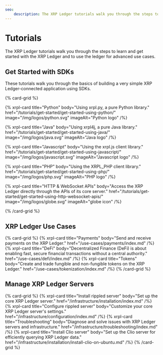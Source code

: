 ```yaml
---
seo:
    description: The XRP Ledger tutorials walk you through the steps to learn and get started with the XRP Ledger and to use the ledger for advanced use cases.
---
```

# Tutorials

The XRP Ledger tutorials walk you through the steps to learn and get started with the XRP Ledger and to use the ledger for advanced use cases.

## Get Started with SDKs

These tutorials walk you through the basics of building a very simple XRP Ledger-connected application using SDKs.

{% card-grid %}

{% xrpl-card title="Python" body="Using xrpl.py, a pure Python library." href="/tutorials/get-started/get-started-using-python/" image="/img/logos/python.svg" imageAlt="Python logo" /%}

{% xrpl-card title="Java" body="Using xrpl4j, a pure Java library." href="/tutorials/get-started/get-started-using-java/" image="/img/logos/java.svg" imageAlt="Java logo" /%}

{% xrpl-card title="Javascript" body="Using the xrpl.js client library." href="/tutorials/get-started/get-started-using-javascript/" image="/img/logos/javascript.svg" imageAlt="Javascript logo" /%}

{% xrpl-card title="PHP" body="Using the XRPL_PHP client library." href="/tutorials/get-started/get-started-using-php/" image="/img/logos/php.svg" imageAlt="PHP logo" /%}

{% xrpl-card title="HTTP & WebSocket APIs" body="Access the XRP Ledger directly through the APIs of its core server." href="/tutorials/get-started/get-started-using-http-websocket-apis/" image="/img/logos/globe.svg" imageAlt="globe icon" /%}

{% /card-grid %}

## XRP Ledger Use Cases

{% card-grid %}
{% xrpl-card title="Payments" body="Send and receive payments on the XRP Ledger." href="/use-cases/payments/index.md" /%}
{% xrpl-card title="DeFi" body="Decentralized Finance (DeFi) is about enabling fast, secure financial transactions without a central authority." href="/use-cases/defi/index.md" /%}
{% xrpl-card title="Tokens" body="Create and trade fungible and non-fungible tokens on the XRP Ledger." href="/use-cases/tokenization/index.md" /%}
{% /card-grid %}

## Manage XRP Ledger Servers

{% card-grid %}
{% xrpl-card title="Install rippled server" body="Set up the core XRP Ledger server." href="/infrastructure/installation/index.md" /%}
{% xrpl-card title="Configure rippled server" body="Customize your core XRP Ledger server's settings." href="/infrastructure/configuration/index.md" /%}
{% xrpl-card title="Troubleshooting" body="Diagnose and solve issues with XRP Ledger servers and infrastructure." href="/infrastructure/troubleshooting/index.md" /%}
{% xrpl-card title="Install Clio server" body="Set up the Clio server for efficiently querying XRP Ledger data." href="/infrastructure/installation/install-clio-on-ubuntu.md" /%}
{% /card-grid %}
